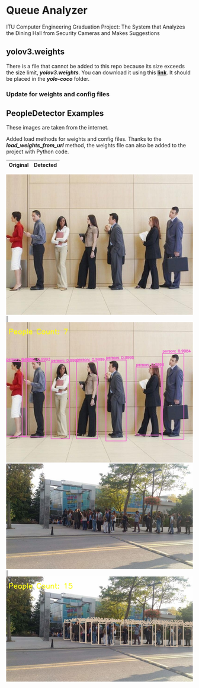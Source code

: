 # Queue Analyzer

ITU Computer Engineering Graduation Project: The System that Analyzes the Dining Hall from Security Cameras and Makes Suggestions

## yolov3.weights

There is a file that cannot be added to this repo because its size exceeds the size limit, ***yolov3.weights***. You can download it using this **[link](https://pjreddie.com/media/files/yolov3.weights)**. It should be placed in the ***yolo-coco*** folder.

### Update for weights and config files

## PeopleDetector Examples

These images are taken from the internet.

Added load methods for weights and config files. Thanks to the ***load_weights_from_url*** method, the weights file can also be added to the project with Python code.

Original | Detected
--- | ---

![original](images/test2.jpg) | ![detected](images/results/test2_output.jpg)
![original](images/test8.jpg) | ![detected](images/results/test8_output.jpg)
